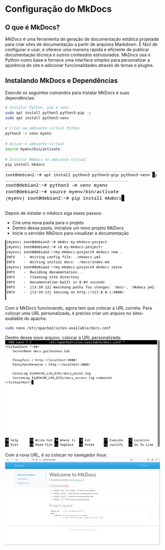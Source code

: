 # Configuração do MkDocs

## O que é MkDocs?

*MkDocs* é uma ferramenta de geração de documentação estática projetada para criar sites de documentação a partir de arquivos Markdown. É fácil de configurar e usar, e oferece uma maneira rápida e eficiente de publicar documentação técnica e outros conteúdos estruturados. MkDocs usa o Python como base e fornece uma interface simples para personalizar a aparência do site e adicionar funcionalidades através de temas e plugins.

## Instalando MkDocs e Dependências

Execute os seguintes comandos para instalar MkDocs e suas dependências:

```bash
# Instalar Python, pip e venv
sudo apt install python3 python3-pip -y
sudo apt install python3-venv

# Criar um ambiente virtual Python
python3 -m venv myenv

# Ativar o ambiente virtual
source myenv/bin/activate

# Instalar MkDocs no ambiente virtual
pip install mkdocs
```
![mkdocs](images/venv-python.jpeg)
![mkdocs2](images/env.jpeg)

Depois de instalar o mkdocs siga esses passos:

* Crie uma nova pasta para o projeto
* Dentro dessa pasta, inicialize um novo projeto MkDocs
* Inicie o servidor MkDocs para visualizar a documentação

![mkdocs2](images/servedocs.jpeg)

Com o MkDocs funcionando, agora tem que colocar a URL correta. Para colocar uma URL personalizada, é preciso criar um arquivo no sites-available do apache.

```bash
sudo nano /etc/apache2/sites-available/docs.conf
```
Dentro desse novo arquivo, colocar a URL personalizada:
![docs.conf](images/site-docs-conf.jpeg)

Com a nova URL, é so colocar no navegador linux:
![urlcorreto](images/pagina-inicial-mkdocs-urlcorreto.jpeg)